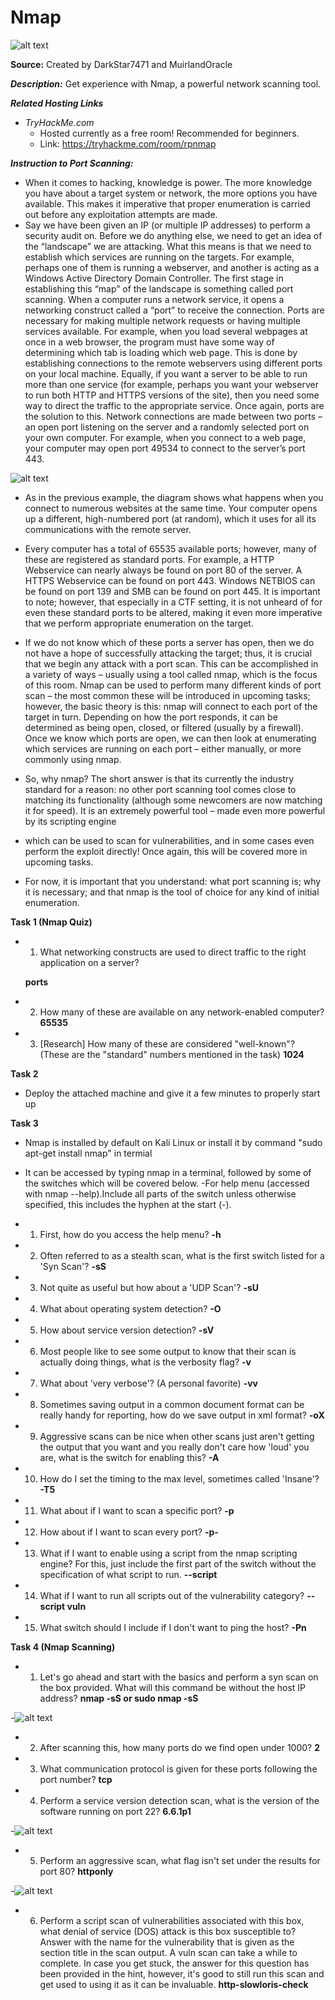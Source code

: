 # Nmap

![alt text](https://github.com/kashyap-source/nmap/blob/main/nmap.png)

**Source:** Created by  DarkStar7471 and  MuirlandOracle

***Description:***
   Get experience with Nmap, a powerful network scanning tool.
 
***Related Hosting Links***

- *TryHackMe.com*
  - Hosted currently as a free room! Recommended for beginners.
  - Link: https://tryhackme.com/room/rpnmap

***Instruction to Port Scanning:***
- When it comes to hacking, knowledge is power. The more knowledge you have about a target system or network, the more options you have available. This makes it imperative that proper enumeration is carried out before any exploitation attempts are made.
- Say we have been given an IP (or multiple IP addresses) to perform a security audit on. Before we do anything else, we need to get an idea of the “landscape” we are attacking. What this means is that we need to establish which services are running on the targets. For example, perhaps one of them is running a webserver, and another is acting as a Windows Active Directory Domain Controller. The first stage in establishing this “map” of the landscape is something called port scanning. When a computer runs a network service, it opens a networking construct called a “port” to receive the connection.  Ports are necessary for making multiple network requests or having multiple services available. For example, when you load several webpages at once in a web browser, the program must have some way of determining which tab is loading which web page. This is done by establishing connections to the remote webservers using different ports on your local machine. Equally, if you want a server to be able to run more than one service (for example, perhaps you want your webserver to run both HTTP and HTTPS versions of the site), then you need some way to direct the traffic to the appropriate service. Once again, ports are the solution to this. Network connections are made between two ports – an open port listening on the server and a randomly selected port on your own computer. For example, when you connect to a web page, your computer may open port 49534 to connect to the server’s port 443.

![alt text](https://github.com/kashyap-source/nmap/blob/main/ima/3XAfRpI.png) 

- As in the previous example, the diagram shows what happens when you connect to numerous websites at the same time. Your computer opens up a different, high-numbered port (at random), which it uses for all its communications with the remote server.

- Every computer has a total of 65535 available ports; however, many of these are registered as standard ports. For example, a HTTP Webservice can nearly always be found on port 80 of the server. A HTTPS Webservice can be found on port 443. Windows NETBIOS can be found on port 139 and SMB can be found on port 445. It is important to note; however, that especially in a CTF setting, it is not unheard of for even these standard ports to be altered, making it even more imperative that we perform appropriate enumeration on the target.

- If we do not know which of these ports a server has open, then we do not have a hope of successfully attacking the target; thus, it is crucial that we begin any attack with a port scan. This can be accomplished in a variety of ways – usually using a tool called nmap, which is the focus of this room. Nmap can be used to perform many different kinds of port scan – the most common these will be introduced in upcoming tasks; however, the basic theory is this: nmap will connect to each port of the target in turn. Depending on how the port responds, it can be determined as being open, closed, or filtered (usually by a firewall). Once we know which ports are open, we can then look at enumerating which services are running on each port – either manually, or more commonly using nmap.

- So, why nmap? The short answer is that its currently the industry standard for a reason: no other port scanning tool comes close to matching its functionality (although some newcomers are now matching it for speed). It is an extremely powerful tool – made even more powerful by its scripting engine

- which can be used to scan for vulnerabilities, and in some cases even perform the exploit directly! Once again, this will be covered more in upcoming tasks.

- For now, it is important that you understand: what port scanning is; why it is necessary; and that nmap is the tool of choice for any kind of initial enumeration.

**Task 1 (Nmap Quiz)**
- 1) What networking constructs are used to direct traffic to the right application on a server?
    
    **ports**

- 2) How many of these are available on any network-enabled computer?
    **65535**

- 3) [Research] How many of these are considered "well-known"? (These are the "standard" numbers mentioned in the task)
     **1024**

**Task 2**
- Deploy the attached machine and give it a few minutes to properly start up

**Task 3**
- Nmap is installed by default on Kali Linux or install it by command "sudo apt-get install nmap" in termial
- It can be accessed by typing nmap in a terminal, followed by some of the switches which will be covered below.
-For help menu (accessed with nmap --help).Include all parts of the switch unless otherwise specified, this includes the hyphen at the start (-).

- 1) First, how do you access the help menu?
     **-h**
     
- 2) Often referred to as a stealth scan, what is the first switch listed for a 'Syn Scan'?
     **-sS**
     
- 3) Not quite as useful but how about a 'UDP Scan'?
    **-sU**

- 4) What about operating system detection?
     **-O**
     
- 5) How about service version detection? 
     **-sV** 
     
- 6) Most people like to see some output to know that their scan is actually doing things, what is the verbosity flag?
     **-v**
     
- 7) What about 'very verbose'? (A personal favorite)
     **-vv**
    
- 8) Sometimes saving output in a common document format can be really handy for reporting, how do we save output in xml format?
     **-oX**

- 9) Aggressive scans can be nice when other scans just aren't getting the output that you want and you really don't care how 'loud' you are, what is the switch for enabling this? 
     **-A**

- 10) How do I set the timing to the max level, sometimes called 'Insane'?
      **-T5**

- 11) What about if I want to scan a specific port?
      **-p**

- 12) How about if I want to scan every port?
      **-p-**

- 13) What if I want to enable using a script from the nmap scripting engine? For this, just include the first part of the switch without the specification of what script to run.
      **--script**

- 14) What if I want to run all scripts out of the vulnerability category? 
      **--script vuln**

- 15) What switch should I include if I don't want to ping the host?
      **-Pn**

**Task 4 (Nmap Scanning)**
- 1) Let's go ahead and start with the basics and perform a syn scan on the box provided. What will this command be without the host IP address?
     **nmap -sS or sudo nmap -sS**

-![alt text](https://github.com/kashyap-source/nmap/blob/main/ima/Screenshot_2020-08-31_02-11-14.png) 

- 2) After scanning this, how many ports do we find open under 1000?
      **2**

- 3) What communication protocol is given for these ports following the port number?
      **tcp**

- 4) Perform a service version detection scan, what is the version of the software running on port 22?
      **6.6.1p1**

-![alt text](https://github.com/kashyap-source/nmap/blob/main/ima/Screenshot%202020-11-04%2010_13_04.png) 

- 5) Perform an aggressive scan, what flag isn't set under the results for port 80?
      **httponly**

-![alt text](https://github.com/kashyap-source/nmap/blob/main/ima/Screenshot%202020-11-04%2013_46_50.png) 

- 6) Perform a script scan of vulnerabilities associated with this box, what denial of service (DOS) attack is this box susceptible to? Answer with the name for the vulnerability that is given as the section title in the scan output. A vuln scan can take a while to complete. In case you get stuck, the answer for this question has been provided in the hint, however, it's good to still run this scan and get used to using it as it can be invaluable. 
     **http-slowloris-check**

  

   




